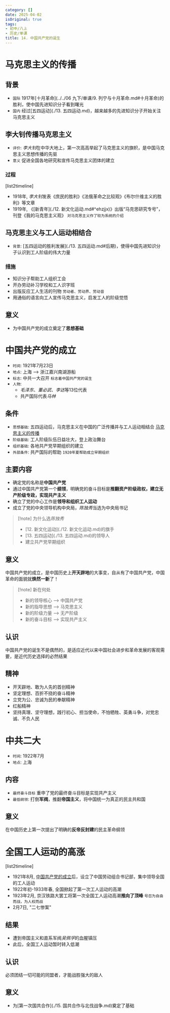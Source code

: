 ```yaml
---
category: []
date: 2025-04-02
isOriginal: true
tags:
- 初中/八上
- 历史/单课
title: 14. 中国共产党的诞生
---
```

# 马克思主义的传播
## 背景
- `国际` 1917年[十月革命](../../06 九下/单课/9. 列宁与十月革命.md#十月革命)的胜利，使中国先进知识分子看到曙光
- `国内` 经过[五四运动](./13. 五四运动.md)，越来越多的先进知识分子开始关注马克思主义

## 李大钊传播马克思主义
- `评价`: *李大钊*在中华大地上，第一次高高举起了马克思主义的旗帜，是中国马克思主义思想传播的先驱
- `意义` 促进全国各地研究和宣传马克思主义团体的建立
### 过程
[list2timeline]
- 1918年,  *李大钊*发表《庶民的胜利》《法俄革命之比较观》《布尔什维主义的胜利》等文章
- 1919年,   《[新青年](./12. 新文化运动.md#^ehzjjx)》出版“马克思研究专号"，刊登《我的马克思主义观》 `对马克思主义作了较为系统的介绍`
## 马克思主义与工人运动相结合
- `背景`: [五四运动的胜利发展](./13. 五四运动.md#后期)，使得中国先进知识分子认识到工人阶级的伟大力量
### 措施
- 知识分子帮助工人组织工会
- 开办劳动补习学校和工人识字班
- 出版反应工人生活的刊物 `劳动者、劳动界、劳动音`
- 用通俗的语言向工人宣传马克思主义，启发工人的阶级觉悟
## 意义
- 为中国共产党的成立奠定了**思想基础**
# 中国共产党的成立
- `时间`: 1921年7月23日
- `地点`: 上海 --> 浙江嘉兴南湖游船
- `标志`: 中共一大召开 `标志着中国共产党的诞生`
- `人物`:
    - *毛泽东*、*董必武*、*李达*等13位代表
    - 共产国际代表*马林*
## 条件
- `思想基础`: 五四运动后，马克思主义在中国的广泛传播并与工人运动相结合 [马克思主义的传播](#马克思主义的传播)
- `阶级基础`: 工人阶级队伍日益壮大，登上政治舞台
- `组织基础`: 各地共产党早期组织的建立
- `外部条件`: 共产国际的帮助 `1920年夏帮助成立早期组织`
## 主要内容
- 确定党的名称是**中国共产党**
- 通过中国共产党第一个**纲领**，明确党的奋斗目标是**推翻资产阶级政权，建立无产阶级专政，实现共产主义**
- 确立了党的中心工作是**领导和组织工人运动**
- 成立了党的中央领导机构中央局，*陈独秀*当选为中央局书记
> [!note] 为什么选*陈独秀*
> - [12. 新文化运动](./12. 新文化运动.md)的旗手
> - [13. 五四运动](./13. 五四运动.md)的领导人
> - 建立共产党早期组织
## 意义
中国共产党的成立，是中国历史上**开天辟地**的大事变，自从有了中国共产党，中国革命的面貌就**焕然一新**了！
> [!note] 新在何处
> - 新的领导核心 --> 中国共产党
> - 新的指导思想 --> 马克思主义
> - 新的阶级力量 --> 无产阶级
> - 新的奋斗目标 --> 实现共产主义
## 认识
中国共产党的诞生不是偶然的，是适应近代以来中国社会进步和革命发展的客观需要，是近代历史选择的必然结果
## 精神
- 开天辟地、敢为人先的首创精神
- 坚定理想、百折不挠的奋斗精神
- 立党为公、忠诚为民的奉献精神
- 红船精神
- 坚持真理、坚守理想，践行初心、担当使命，不怕牺牲、英勇斗争，对党忠诚、不负人民
# 中共二大   
- `时间`: 1922年7月
- `地点`: 上海
## 内容
- `最终奋斗目标` 重申了党的最终奋斗目标是实现共产主义
- `最低纲领`: 打倒**军阀**，推翻**帝国主义**，将中国统一为真正的民主共和国
## 意义
在中国历史上第一次提出了明确的**反帝反封建**的民主革命纲领
# 全国工人运动的高涨
[list2timeline]
- 1921年8月,  [中国共产党的成立](#中国共产党的成立)后，设立了中国劳动组合书记部，集中领导全国的工人运动
- 1922年初-1933年春,  全国掀起了第一次工人运动的高潮
- 1923年2月,  京汉铁路大罢工将第一次全国工人运动高潮**推向了顶峰** `号召为自由而战，为人权而战`
- 2月7日,   "二七惨案"
## 结果
- 遭到帝国主义和直系军阀*吴佩孚*的血腥镇压
- 此后，全国工人运动暂时转入低潮
## 认识
必须团结一切可能的同盟者，才能战胜强大的敌人
## 意义
- 为[第一次国共合作](./15. 国共合作与北伐战争.md)奠定了基础